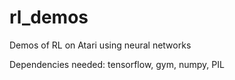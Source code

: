 # rl_demos
Demos of RL on Atari using neural networks

Dependencies needed: tensorflow, gym, numpy, PIL

